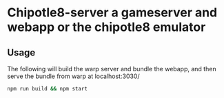 # Chipotle8-server a gameserver and webapp or the chipotle8 emulator

## Usage

The following will build the warp server and bundle the webapp, and then serve the bundle from warp at localhost:3030/

```bash
npm run build && npm start
```
